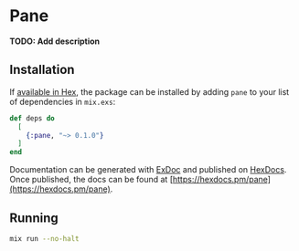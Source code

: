 # Pane

**TODO: Add description**

## Installation

If [available in Hex](https://hex.pm/docs/publish), the package can be installed
by adding `pane` to your list of dependencies in `mix.exs`:

```elixir
def deps do
  [
    {:pane, "~> 0.1.0"}
  ]
end
```

Documentation can be generated with [ExDoc](https://github.com/elixir-lang/ex_doc)
and published on [HexDocs](https://hexdocs.pm). Once published, the docs can
be found at [https://hexdocs.pm/pane](https://hexdocs.pm/pane).

## Running

```sh
mix run --no-halt
```